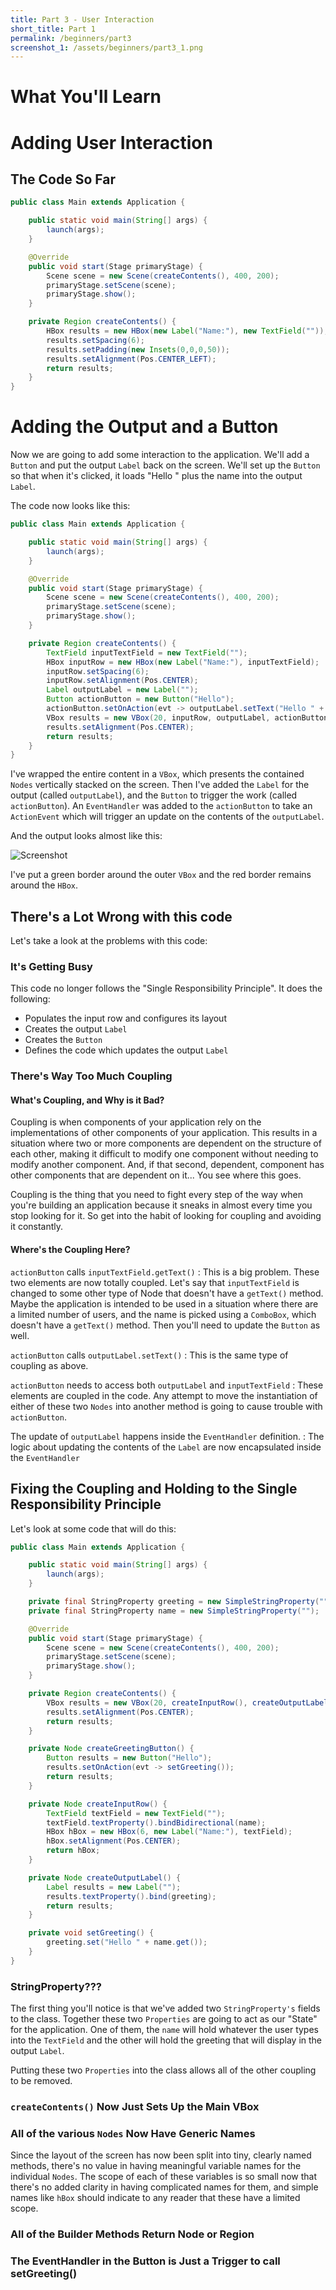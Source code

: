 ```yaml
---
title: Part 3 - User Interaction
short_title: Part 1
permalink: /beginners/part3
screenshot_1: /assets/beginners/part3_1.png
---
```


# What You'll Learn

# Adding User Interaction

## The Code So Far

``` java
public class Main extends Application {

    public static void main(String[] args) {
        launch(args);
    }

    @Override
    public void start(Stage primaryStage) {
        Scene scene = new Scene(createContents(), 400, 200);
        primaryStage.setScene(scene);
        primaryStage.show();
    }

    private Region createContents() {
        HBox results = new HBox(new Label("Name:"), new TextField(""));
        results.setSpacing(6);
        results.setPadding(new Insets(0,0,0,50));
        results.setAlignment(Pos.CENTER_LEFT);
        return results;
    }
}
```

# Adding the Output and a Button

Now we are going to add some interaction to the application.  We'll add a `Button` and put the output `Label` back on the screen.  We'll set up the `Button` so that when it's clicked, it loads "Hello " plus the name into the output `Label`.

The code now looks like this:

``` java
public class Main extends Application {

    public static void main(String[] args) {
        launch(args);
    }

    @Override
    public void start(Stage primaryStage) {
        Scene scene = new Scene(createContents(), 400, 200);
        primaryStage.setScene(scene);
        primaryStage.show();
    }

    private Region createContents() {
        TextField inputTextField = new TextField("");
        HBox inputRow = new HBox(new Label("Name:"), inputTextField);
        inputRow.setSpacing(6);
        inputRow.setAlignment(Pos.CENTER);
        Label outputLabel = new Label("");
        Button actionButton = new Button("Hello");
        actionButton.setOnAction(evt -> outputLabel.setText("Hello " + inputTextField.getText()));
        VBox results = new VBox(20, inputRow, outputLabel, actionButton);
        results.setAlignment(Pos.CENTER);
        return results;
    }
}
```

I've wrapped the entire content in a `VBox`, which presents the contained `Nodes` vertically stacked on the screen.  Then I've added the `Label` for the output (called `outputLabel`), and the `Button` to trigger the work (called `actionButton`).
An `EventHandler` was added to the `actionButton` to take an `ActionEvent` which will trigger an update on the contents of the `outputLabel`.


And the output looks almost like this:

![Screenshot]({{page.screenshot_1}})

I've put a green border around the outer `VBox` and the red border remains around the `HBox`.

## There's a Lot Wrong with this code

Let's take a look at the problems with this code:

### It's Getting Busy

This code no longer follows the "Single Responsibility Principle".  It does the following:

- Populates the input row and configures its layout
- Creates the output `Label`
- Creates the `Button`
- Defines the code which updates the output `Label`



### There's Way Too Much Coupling

#### What's Coupling, and Why is it Bad?

Coupling is when components of your application rely on the implementations of other components of your application.  This results in a situation where two or more components are dependent on the structure of each other, making it difficult to modify one component without needing to modify another component.  And, if that second, dependent, component has other components that are dependent on it... You see where this goes.

Coupling is the thing that you need to fight every step of the way when you're building an application because it sneaks in almost every time you stop looking for it.  So get into the habit of looking for coupling and avoiding it constantly.

#### Where's the Coupling Here?

`actionButton` calls `inputTextField.getText()`
: This is a big problem.  These two elements are now totally coupled.  Let's say that `inputTextField` is changed to some other type of Node that doesn't have a `getText()` method.  Maybe the application is intended to be used in a situation where there are a limited number of users, and the name is picked using a `ComboBox`, which doesn't have a `getText()` method.  Then you'll need to update the `Button` as well.

`actionButton` calls `outputLabel.setText()`
: This is the same type of coupling as above.

`actionButton` needs to access both `outputLabel` and `inputTextField`
: These elements are coupled in the code.  Any attempt to move the instantiation of either of these two `Nodes` into another method is going to cause trouble with `actionButton`.

The update of `outputLabel` happens inside the `EventHandler` definition.
: The logic about updating the contents of the `Label` are now encapsulated inside the `EventHandler`

## Fixing the Coupling and Holding to the Single Responsibility Principle

Let's look at some code that will do this:

``` java
public class Main extends Application {

    public static void main(String[] args) {
        launch(args);
    }

    private final StringProperty greeting = new SimpleStringProperty("");
    private final StringProperty name = new SimpleStringProperty("");

    @Override
    public void start(Stage primaryStage) {
        Scene scene = new Scene(createContents(), 400, 200);
        primaryStage.setScene(scene);
        primaryStage.show();
    }

    private Region createContents() {
        VBox results = new VBox(20, createInputRow(), createOutputLabel(), createGreetingButton());
        results.setAlignment(Pos.CENTER);
        return results;
    }

    private Node createGreetingButton() {
        Button results = new Button("Hello");
        results.setOnAction(evt -> setGreeting());
        return results;
    }

    private Node createInputRow() {
        TextField textField = new TextField("");
        textField.textProperty().bindBidirectional(name);
        HBox hBox = new HBox(6, new Label("Name:"), textField);
        hBox.setAlignment(Pos.CENTER);
        return hBox;
    }

    private Node createOutputLabel() {
        Label results = new Label("");
        results.textProperty().bind(greeting);
        return results;
    }

    private void setGreeting() {
        greeting.set("Hello " + name.get());
    }
}
```

### StringProperty???

The first thing you'll notice is that we've added two `StringProperty's` fields to the class.  Together these two `Properties` are going to act as our "State" for the application.  One of them, the `name` will hold whatever the user types into the `TextField` and the other will hold the greeting that will display in the output `Label`.

Putting these two `Properties` into the class allows all of the other coupling to be removed.  

### `createContents()` Now Just Sets Up the Main VBox


### All of the various `Nodes` Now Have Generic Names

Since the layout of the screen has now been split into tiny, clearly named methods, there's no value in having meaningful variable names for the individual `Nodes`.  The scope of each of these variables is so small now that there's no added clarity in having complicated names for them, and simple names like `hBox` should indicate to any reader that these have a limited scope.

### All of the Builder Methods Return Node or Region



### The EventHandler in the Button is Just a Trigger to call setGreeting()

